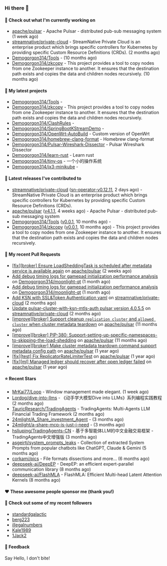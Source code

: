### Hi there 👋

#### 👷 Check out what I'm currently working on

- [apache/pulsar](https://github.com/apache/pulsar) - Apache Pulsar - distributed pub-sub messaging system (1 week ago)
- [streamnative/private-cloud](https://github.com/streamnative/private-cloud) - StreamNative Private Cloud is an enterprise product which brings specific controllers for Kubernetes by providing specific Custom Resource Definitions (CRDs). (2 months ago)
- [Demogorgon314/Tools](https://github.com/Demogorgon314/Tools) -  (10 months ago)
- [Demogorgon314/zkcopy](https://github.com/Demogorgon314/zkcopy) - This project provides a tool to copy nodes from one Zookeeper instance to another. It ensures that the destination path exists and copies the data and children nodes recursively. (10 months ago)

#### 🌱 My latest projects

- [Demogorgon314/Tools](https://github.com/Demogorgon314/Tools) - 
- [Demogorgon314/zkcopy](https://github.com/Demogorgon314/zkcopy) - This project provides a tool to copy nodes from one Zookeeper instance to another. It ensures that the destination path exists and copies the data and children nodes recursively.
- [Demogorgon314/ClashRules](https://github.com/Demogorgon314/ClashRules) - 
- [Demogorgon314/SpringBootKStreamDemo](https://github.com/Demogorgon314/SpringBootKStreamDemo) - 
- [Demogorgon314/OpenWrt-AutoBuild](https://github.com/Demogorgon314/OpenWrt-AutoBuild) - Custom version of OpenWrt
- [Demogorgon314/homebrew-clang-format](https://github.com/Demogorgon314/homebrew-clang-format) - Homebrew clang-format
- [Demogorgon314/Pulsar-Wireshark-Dissector](https://github.com/Demogorgon314/Pulsar-Wireshark-Dissector) - Pulsar Wireshark Dissector
- [Demogorgon314/learn-rust](https://github.com/Demogorgon314/learn-rust) - Learn rust
- [Demogorgon314/tiny-os](https://github.com/Demogorgon314/tiny-os) - 一个小的操作系统
- [Demogorgon314/jx3-minikube](https://github.com/Demogorgon314/jx3-minikube) - 

#### 🔭 Latest releases I've contributed to

- [streamnative/private-cloud](https://github.com/streamnative/private-cloud) ([sn-operator-v0.12.11](https://github.com/streamnative/private-cloud/releases/tag/sn-operator-v0.12.11), 2 days ago) - StreamNative Private Cloud is an enterprise product which brings specific controllers for Kubernetes by providing specific Custom Resource Definitions (CRDs).
- [apache/pulsar](https://github.com/apache/pulsar) ([v4.1.1](https://github.com/apache/pulsar/releases/tag/v4.1.1), 4 weeks ago) - Apache Pulsar - distributed pub-sub messaging system
- [Demogorgon314/Tools](https://github.com/Demogorgon314/Tools) ([v0.0.1](https://github.com/Demogorgon314/Tools/releases/tag/v0.0.1), 10 months ago) - 
- [Demogorgon314/zkcopy](https://github.com/Demogorgon314/zkcopy) ([v0.0.1](https://github.com/Demogorgon314/zkcopy/releases/tag/v0.0.1), 10 months ago) - This project provides a tool to copy nodes from one Zookeeper instance to another. It ensures that the destination path exists and copies the data and children nodes recursively.

#### 🔨 My recent Pull Requests

- [[fix][broker] Ensure LoadSheddingTask is scheduled after metadata service is available again](https://github.com/apache/pulsar/pull/24838) on [apache/pulsar](https://github.com/apache/pulsar) (2 weeks ago)
- [Add debug timing logs for gamepad initialization performance analysis](https://github.com/Demogorgon314/moonlight-qt/pull/2) on [Demogorgon314/moonlight-qt](https://github.com/Demogorgon314/moonlight-qt) (1 month ago)
- [Add debug timing logs for gamepad initialization performance analysis](https://github.com/Demogorgon314/moonlight-qt/pull/1) on [Demogorgon314/moonlight-qt](https://github.com/Demogorgon314/moonlight-qt) (1 month ago)
- [Add KSN with SSL&amp;Token Authentication yaml](https://github.com/streamnative/private-cloud/pull/72) on [streamnative/private-cloud](https://github.com/streamnative/private-cloud) (2 months ago)
- [Update pulsar-cluster-with-ksn-mtls-auth pulsar version 4.0.5.5](https://github.com/streamnative/private-cloud/pull/71) on [streamnative/private-cloud](https://github.com/streamnative/private-cloud) (2 months ago)
- [[improve][broker] Support cleanup `replication cluster` and `allowed cluster` when cluster metadata teardown](https://github.com/apache/pulsar/pull/23561) on [apache/pulsar](https://github.com/apache/pulsar) (11 months ago)
- [[improve][broker] PIP-380: Support-setting-up-specific-namespaces-to-skipping-the-load-shedding](https://github.com/apache/pulsar/pull/23549) on [apache/pulsar](https://github.com/apache/pulsar) (11 months ago)
- [[improve][broker] Make cluster metadata teardown command support metadata config path](https://github.com/apache/pulsar/pull/23520) on [apache/pulsar](https://github.com/apache/pulsar) (1 year ago)
- [[fix][test] Fix ReplicatorRateLimiterTest](https://github.com/apache/pulsar/pull/23369) on [apache/pulsar](https://github.com/apache/pulsar) (1 year ago)
- [[fix][ml] Managed ledger should recover after open ledger failed](https://github.com/apache/pulsar/pull/23368) on [apache/pulsar](https://github.com/apache/pulsar) (1 year ago)

#### ⭐ Recent Stars

- [MrKai77/Loop](https://github.com/MrKai77/Loop) - Window management made elegant. (1 week ago)
- [Lordog/dive-into-llms](https://github.com/Lordog/dive-into-llms) - 《动手学大模型Dive into LLMs》系列编程实践教程 (2 months ago)
- [TauricResearch/TradingAgents](https://github.com/TauricResearch/TradingAgents) - TradingAgents: Multi-Agents LLM Financial Trading Framework (2 months ago)
- [24mlight/A_Share_investment_Agent](https://github.com/24mlight/A_Share_investment_Agent) -  (3 months ago)
- [24mlight/a-share-mcp-is-just-i-need](https://github.com/24mlight/a-share-mcp-is-just-i-need) -  (3 months ago)
- [hsliuping/TradingAgents-CN](https://github.com/hsliuping/TradingAgents-CN) - 基于多智能体LLM的中文金融交易框架 - TradingAgents中文增强版 (3 months ago)
- [asgeirtj/system_prompts_leaks](https://github.com/asgeirtj/system_prompts_leaks) - Collection of extracted System Prompts from popular chatbots like ChatGPT, Claude &amp; Gemini (5 months ago)
- [corkami/pics](https://github.com/corkami/pics) - File formats dissections and more... (6 months ago)
- [deepseek-ai/DeepEP](https://github.com/deepseek-ai/DeepEP) - DeepEP: an efficient expert-parallel communication library (8 months ago)
- [deepseek-ai/FlashMLA](https://github.com/deepseek-ai/FlashMLA) - FlashMLA: Efficient Multi-head Latent Attention Kernels (8 months ago)

#### ❤️ These awesome people sponsor me (thank you!)


#### 👯 Check out some of my recent followers

- [standardgalactic](https://github.com/standardgalactic)
- [berg223](https://github.com/berg223)
- [illegalnumbers](https://github.com/illegalnumbers)
- [Kale1989](https://github.com/Kale1989)
- [1Jack2](https://github.com/1Jack2)

#### 💬 Feedback

Say Hello, I don't bite!

